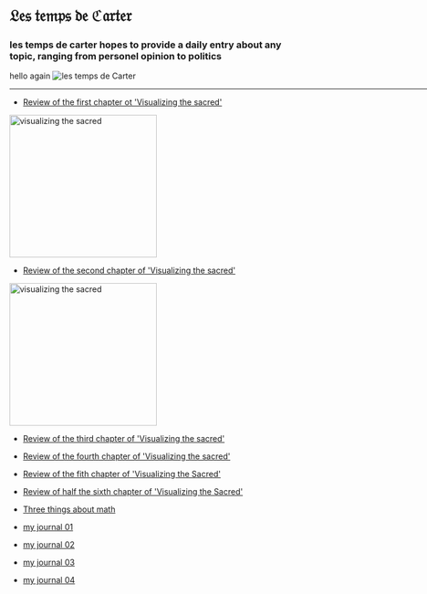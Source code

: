 # 𝔏𝔢𝔰 𝔱𝔢𝔪𝔭𝔰 𝔡𝔢 ℭ𝔞𝔯𝔱𝔢𝔯
### les temps de carter hopes to provide a daily entry about any topic, ranging from personel opinion to politics
hello again
![les temps de Carter](https://github.com/LeCarterTimes/LeCarterTimes.github.io/assets/149635328/7b91fa1d-1296-44d6-b7f4-f6cb2957cb00)

<hr width="1500" >
 
- [Review of the first chapter ot 'Visualizing the sacred'](https://lecartertimes.github.io/postone.html)

<img src="https://github.com/LeCarterTimes/LeCarterTimes.github.io/assets/149635328/6e418336-0b17-4592-a6e0-a8e222958079" alt="visualizing the sacred" height="250" width="258">

- [Review of the second chapter of 'Visualizing the sacred'](https://lecartertimes.github.io/posttwo.html)

<img src="https://github.com/LeCarterTimes/LeCarterTimes.github.io/assets/149635328/8653f5e4-7b41-4511-b77f-7f25286cf747" alt="visualizing the sacred" height="250" width="258">

- [Review of the third chapter of 'Visualizing the sacred'](https://lecartertimes.github.io/postthree.html)

- [Review of the fourth chapter of 'Visualizing the sacred'](https://lecartertimes.github.io/postfour.html)

- [Review of the fith chapter of 'Visualizing the Sacred'](https://lecartertimes.github.io/postfive.html)

- [Review of half the sixth chapter of 'Visualizing the Sacred'](https://lecartertimes.github.io/postsixandonehalf.html)

- [Three things about math](https://lecartertimes.github.io/articleone.html)

- [my journal 01](https://lecartertimes.github.io/articletwo.html)

- [my journal 02](https://lecartertimes.github.io/articlethree.html)

- [my journal 03](https://lecartertimes.github.io/articlefour.html)

- [my journal 04](https://lecartertimes.github.io/articlefive.html)
